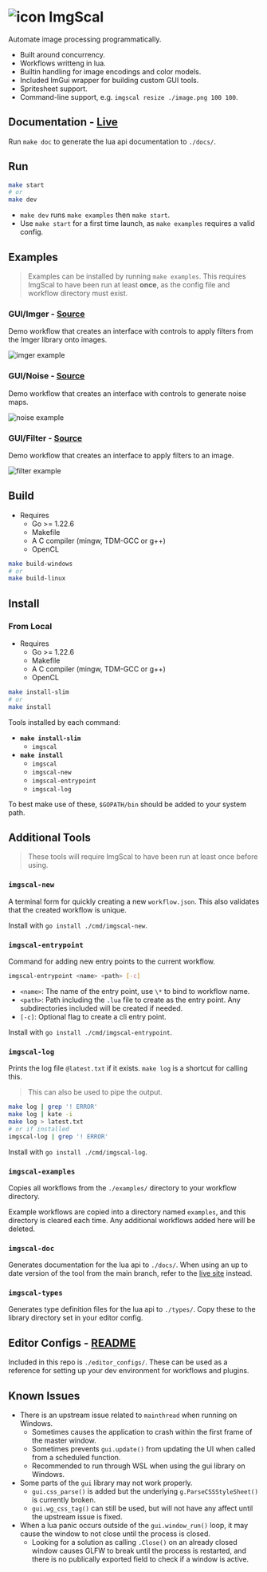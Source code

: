 
# ![icon](./pkg/assets/icons/favicon-32x32.png) ImgScal

Automate image processing programmatically.

* Built around concurrency.
* Workflows writteng in lua.
* Builtin handling for image encodings and color models.
* Included ImGui wrapper for building custom GUI tools.
* Spritesheet support.
* Command-line support, e.g. `imgscal resize ./image.png 100 100`.

## Documentation - [Live](https://artificiallegacy.github.io/imgscal/)

Run `make doc` to generate the lua api documentation to `./docs/`.

## Run

```sh
make start
# or
make dev
```

* `make dev` runs `make examples` then `make start`.
* Use `make start` for a first time launch, as `make examples` requires a valid config.

## Examples

> Examples can be installed by running `make examples`.
> This requires ImgScal to have been run at least **once**,
> as the config file and workflow directory must exist.

### GUI/Imger - [Source](/examples/gui/imger.lua)

Demo workflow that creates an interface with controls to apply filters from the Imger library onto images.

![imger example](assets/demos/example_imger.png)

### GUI/Noise - [Source](/examples/gui/noise.lua)

Demo workflow that creates an interface with controls to generate noise maps.

![noise example](assets/demos/example_noise.png)

### GUI/Filter - [Source](/examples/gui/filter.lua)

Demo workflow that creates an interface to apply filters to an image.

![filter example](assets/demos/example_filters.png)

## Build

* Requires
  * Go >= 1.22.6
  * Makefile
  * A C compiler (mingw, TDM-GCC or g++)
  * OpenCL

```sh
make build-windows
# or
make build-linux
```

## Install

### From Local

* Requires
  * Go >= 1.22.6
  * Makefile
  * A C compiler (mingw, TDM-GCC or g++)
  * OpenCL

```sh
make install-slim
# or
make install
```

Tools installed by each command:

* **`make install-slim`**
  * `imgscal`
* **`make install`**
  * `imgscal`
  * `imgscal-new`
  * `imgscal-entrypoint`
  * `imgscal-log`

To best make use of these, `$GOPATH/bin` should be added to your system path.

## Additional Tools

> These tools will require ImgScal to have been run at least once before using.

### `imgscal-new`

A terminal form for quickly creating a new `workflow.json`. This also validates that the created workflow is unique.

Install with `go install ./cmd/imgscal-new`.

### `imgscal-entrypoint`

Command for adding new entry points to the current workflow.

```sh
imgscal-entrypoint <name> <path> [-c]
```

* `<name>`: The name of the entry point, use `\*` to bind to workflow name.
* `<path>`: Path including the `.lua` file to create as the entry point. Any subdirectories included will be created if needed.
* `[-c]`: Optional flag to create a cli entry point.

Install with `go install ./cmd/imgscal-entrypoint`.

### `imgscal-log`

Prints the log file `@latest.txt` if it exists. `make log` is a shortcut for calling this.

> This can also be used to pipe the output.

```sh
make log | grep '! ERROR'
make log | kate -i
make log > latest.txt
# or if installed
imgscal-log | grep '! ERROR'
```

Install with `go install ./cmd/imgscal-log`.

### `imgscal-examples`

Copies all workflows from the `./examples/` directory to your workflow directory.

Example workflows are copied into a directory named `examples`, and this directory is cleared each time. Any additional workflows added here will be deleted.

### `imgscal-doc`

Generates documentation for the lua api to `./docs/`.
When using an up to date version of the tool from the main branch,
refer to the [live site](https://artificiallegacy.github.io/imgscal/) instead.

### `imgscal-types`

Generates type definition files for the lua api to `./types/`.
Copy these to the library directory set in your editor config.

## Editor Configs - [README](/editor_configs/README.md)

Included in this repo is `./editor_configs/`. These can be used as a reference for setting up your dev environment for workflows and plugins.

## Known Issues

* There is an upstream issue related to `mainthread` when running on Windows.
  * Sometimes causes the application to crash within the first frame of the master window.
  * Sometimes prevents `gui.update()` from updating the UI when called from a scheduled function.
  * Recommended to run through WSL when using the gui library on Windows.
* Some parts of the `gui` library may not work properly.
  * `gui.css_parse()` is added but the underlying `g.ParseCSSStyleSheet()` is currently broken.
  * `gui.wg_css_tag()` can still be used, but will not have any affect until the upstream issue is fixed.
* When a lua panic occurs outside of the `gui.window_run()` loop, it may cause the window to not close until the process is closed.
  * Looking for a solution as calling `.Close()` on an already closed window causes GLFW to break until the process is restarted, and there is no publically exported field to check if a window is active.

